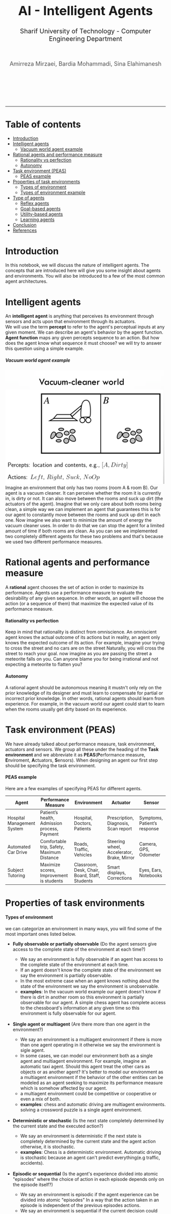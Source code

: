
<div align="center">
    <br>
    <br>
    <br>
    <br>
    <br>
    <br>
    <br>
    <br>
    <h1 style="font-size: 40px; margin: 10px 0;">AI - Intelligent Agents</h1>
    <h1 style="font-size: 20px; font-weight: 400;">Sharif University of Technology - Computer Engineering Department</h1>
    <br>
    <h4 style="font-size: 18px; font-weight: 400; color:#555">Amirreza Mirzaei, Bardia Mohammadi, Sina Elahimanesh</h4>
    <br>
    <br>
    <br>
    <br>
    <br>
</div>
<hr>

Table of contents
==============
- [Introduction](#Introduction)
- [Intelligent agents](#Intelligent-agents)
    - [Vacuum world agent example](#Vacuum-world-agent-example)
- [Rational agents and performance measure](#Rational-agents-and-performance-measure)
    - [Rationality vs perfection](#Rationality-vs-perfection)
    - [Autonomy](#Autonomy)
- [Task environment (PEAS)](#Task-environment-PEAS)
    - [PEAS example](#PEAS-example)
- [Properties of task environments](#Properties-of-task-environments)
    - [Types of environment](#Types-of-environment)
    - [Types of environment example](#Types-of-environment-example)
- [Type of agents](#Type-of-agents)
    - [Reflex agents](#Reflex-agents)
    - [Goal-based agents](#Goal-based-agents)
    - [Utility-based agents](#Utility-based-agents)
    - [Learning agents](#Learning-agents)
- [Conclusion](#Conclusion)
- [References](#References)

# Introduction
In this notebook, we will discuss the nature of intelligent agents.  The concepts that are introduced here will give you some insight about agents and environments. You will also be introduced to a few of the most common agent architectures.


# Intelligent agents
An <b>intelligent agent</b> is anything that perceives its environment through sensors and acts upon that environment through its actuators.  
    We will use the term <b>percept</b> to refer to the agent's perceptual inputs at any given moment.
We can describe an agent's behavior by the agent function.  
<b>Agent function</b> maps any given percepts sequence to an action. But how does the agent know what sequence it must choose? we will try to answer this question using a simple example.



##### Vacuum world agent example
<img src="./images/vacumm_world.png" width="500" style="margin-left: auto;margin-right: auto;"/>
Imagine an environment that only has two rooms (room A & room B). Our agent is a vacuum cleaner. It can perceive whether the room it is currently in, is dirty or not. It can also move between the rooms and suck up dirt (the actuators of the agent).  
Imagine that we only care about both rooms being clean, a simple way we can implement an agent that guarantees this is for our agent to constantly move between the rooms and suck up dirt in each one. Now imagine we also want to minimize the amount of energy the vacuum cleaner uses. In order to do that we can stop the agent for a limited amount of time if both rooms are clean. As you can see we implemented two completely different agents for these two problems and that's because we used two different performance measures.



# Rational agents and performance measure
A <b>rational</b> agent chooses the set of action in order to maximize its performance. Agents use a performance measure to evaluate the desirability of any given sequence. In other words, an agent will choose the action (or a sequence of them) that maximize the expected value of its performance measure.



#### Rationality vs perfection
Keep in mind that rationality is distinct from omniscience. An omniscient agent knows the actual outcome of its actions but in reality, an agent only knows the expected outcome of its action. For example, imagine your trying to cross the street and no cars are on the street Naturally, you will cross the street to reach your goal. now imagine as you are passing the street a meteorite falls on you. Can anyone blame you for being irrational and not expecting a meteorite to flatten you? 

#### Autonomy
A rational agent should be autonomous meaning it mustn't only rely on the prior knowledge of its designer and must learn to compensate for partial or incorrect prior knowledge. In other words, rational agents should learn from experience. For example, in the vacuum world our agent could start to learn when the rooms usually get dirty based on its experience.


# Task environment (PEAS)
We have already talked about performance measure, task environment, actuators and sensors. We group all these under the heading of the <b>Task environment </b> and we abbreviate it as <b>PEAS</b>(<b>P</b>erformance measure, <b>E</b>nviroment, <b>A</b>ctuators, <b>S</b>ensors). When designing an agent our first step should be specifying the task environment.


#### PEAS example
Here are a few examples of specifying PEAS for different agents.

| Agent       | Performance Measure | Environment |  Actuator | Sensor |
| ----------- | ----------- | ----------- | ----------- | ----------- |
| Hospital Management System       | Patient’s health, Admission process, Payment | Hospital, Doctors, Patients |  Prescription, Diagnosis, Scan report | Symptoms, Patient’s response |
| Automated Car Drive       | Comfortable trip, Safety, Maximum Distance | Roads, Traffic, Vehicles |  Steering wheel, Accelerator, Brake, Mirror | Camera, GPS, Odometer |
| Subject Tutoring       | Maximize scores, Improvement is students | Classroom, Desk, Chair, Board, Staff, Students |  Smart displays, Corrections | Eyes, Ears, Notebooks |

# Properties of task environments

#### Types of environment
we can categorize an environment in many ways, you will find some of the most important ones listed below.

<ul>
  <li><b>Fully observable or partially observable</b> (Do the agent sensors give access to the complete state of the environment at each time?)</li>  
    <ul> 
        <li>We say an environment is fully observable if an agent has access to the complete state of the environment at each time.</li>
        <li>If an agent doesn't know the complete state of the environment we say the environment is partially observable.</li>
        <li>In the most extreme case when an agent knows nothing about the state of the environment we say the environment is unobservable.</li>
        <li><b>examples</b>: In the vacuum world example our agent doesn't know if there is dirt in another room so this environment is partially observable for our agent. 
    A simple chess agent has complete access to the chessboard's information at any given time so this environment is fully observable for our agent.</li>
    </ul>
    <br>    
          
  <li><b>Single agent or multiagent</b> (Are there more than one agent in the environment?)</li>
    <ul>
        <li>We say an environment is a multiagent environment if there is more than one agent operating in it otherwise we say the environment is sigle agent.</li>
        <li>In some cases, we can model our environment both as a single agent and multiagent environment. For example, imagine an automatic taxi agent. Should this agent treat the other cars as objects or as another agent? It's  better to model our environment as a multiagent environment if the behavior of the other entities can be modeled as an agent seeking to maximize its performance measure which is somehow affected by our agent.</li>
        <li>a multiagent environment could be competitive or cooperative or even a mix of both.</li>
        <li><b>examples</b>: chess and automatic driving are multiagent environments. solving a crossword puzzle is a single agent environment.</li>
    </ul>
    <br>  

  <li><b>Deterministic or stochastic</b> (Is the next state completely determined by the current state and the executed action?)</li>
    <ul>
        <li>We say an environment is deterministic if the next state is completely determined by the current state and the agent action otherwise, it is stochastic.</li>
        <li><b>examples</b>: Chess is a deterministic environment. Automatic driving is stochastic because an agent can't predict everything(e.g traffic, accidents).</li>
    </ul>  
    <br>
   
  <li><b>Episodic or sequential</b> (Is the agent's experience divided into atomic "episodes“ where the choice of action in each episode depends only on the episode itself?)</li>
    <ul>
        <li>We say an environment is episodic if the agent experience can be divided into atomic "episodes" In a way that the action taken in an episode is independent of the previous episodes actions.</li>
        <li>We say an environment is sequential if the current decision could affect all future decisions. </li>
        <li><b>examples</b>: Chess and automatic driving are sequential. a part picking robot is episodic.</li>
    </ul>
    <br>
    <li><b>Static or dynamic</b> (Is the environment unchanged while an agent is deliberating?)</li>  
    <ul>
        <li>We say an environment is dynamic if it can change while the agent is deliberating.</li>
        <li>There is a special case that the environment doesn't change but the performance score has a time penalty we call these environments semi-dynamic.</li>
        <li><b>examples</b>: Automatic driving is dynamic. Chess without a clock is static.</li>
    </ul>
    <br>
  <li><b>Discrete or continuous</b> (Are there a limited number of distinct, clearly defined states, percepts, and actions?)</li>  
    <ul>
        <li>We say an environment's state is discrete if there are a finite number of distinct states otherwise we say the environment's state in continuous.</li>
         <li><b>examples</b>: Chess is discrete. Automatic driving is continuous.</li>
    </ul>
</ul>

#### Types of environment example
Here are a few examples of Identifying an environment's different dimensions.

| environment| Fully observable? | Deterministic? |  Episodic? | Static? | Discrete?|Single agent?|
| ----------- | ----------- | ----------- | ----------- | ----------- |  ----------- | ----------- |
| Solitaire | No | Yes |  Yes | Yes | Yes | Yes |
| Backgammon | Yes | No |  No | Yes | Yes | No |
| Taxi driving | No | No |  No | No | No | No |
| Medical diagnosis | No | No |  No | No | No | Yes |



# Type of agents
In this section we will introduce three basic kinds of basic agent programs.(The agent program is simply a program which implements the agent function.)
<ul>
  <li>Simple reflex agents</li>
  <li>Goal-based agents</li>
  <li>Utility-based agents</li>
</ul>

## Reflex agents
This is the simplest kind of agent. They choose their next action only based on their current percept. In other words, they do not consider the future consequences of their actions and only consider <b>how the world IS.</b>  
As an example look at this Pacman agent below, at each turn the agent look at its surrounding and chooses the direction that has a point in it and stops when there are no points around it.

<img src="./images/reflex_agent.gif" width="500" style="margin-left: auto;margin-right: auto;"/>

## Goal-based agents
This kind of agent has a specific goal and it tries to reach that goal efficiently. They have a model of how the world evolves in response to actions, and they make decisions based on (hypothesized) consequences of actions to reach their goal state. Search and Planning are two subfields that are closely tied with these kind of agents. In other words, these kinds of agents act on <b>how the world WOULD BE.</b>  
as an example look at this Pacman agent below. the goal is to collect every point.

<img src="./images/goal_based_agent.gif" width="500" style="margin-left: auto;margin-right: auto;"/>


## Utility-based agents
This kind of agent like goal-based agents has a goal. But they also have a Utility function they seek to reach their goal in a way that maximizes the utility function. For example, think about an automated car agent. They are many ways for this agent to get from point A to point B. But some of them are quicker, safer, cheaper. The utility function allows the agent to compare different states with each other and ask the question how happy am I in this state. 
In other words, this kind of agent act on <b>how the world will LIKELY be.</b>  


## Learning agents
This kind of agent usually has 4 parts. the most important two are "the learning element", which is responsible for making improvements, and the "performance element", which is responsible for selecting external actions. The learning element uses feedback from a "critic" on how the agent is doing and determines how the performance element, or "actor", should be modified to do better in the future.   
The last part of these agents is the "problem generator" which is responsible for suggesting actions that will lead to new unexplored states.   
These agents try to do their best by both exploring the environment and using the gathered information to decide rationally. one of the advantages of Learning agents is that they can be deployed in an environment that they don't have a lot of prior knowledge on. they will gain this knowledge over time by exploring that environment.

# Conclusion
We discussed the concept of an intelligent agent and the difference between a rational agent and a perfect agent. 
then we talked about specifying the task environment for an agent and how can we categorize some main concepts of an environment. We also talked about some agent architectures that are commonly used.


# References

+ Russell, S. J., Norvig, P., &amp; Davis, E. (2022). Artificial Intelligence: A modern approach. Pearson Educación. 
+ UC Berkeley's introductory artificial intelligence course, CS 188
+ https://www.geeksforgeeks.org/understanding-peas-in-artificial-intelligence/

